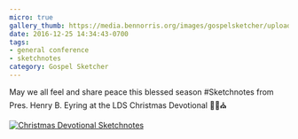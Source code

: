 ```yaml
---
micro: true
gallery_thumb: https://media.bennorris.org/images/gospelsketcher/uploads/2018/b7ecbce05d.jpg
date: 2016-12-25 14:34:43-0700
tags:
- general conference
- sketchnotes
category: Gospel Sketcher
---
```


May we all feel and share peace this blessed season
#Sketchnotes from Pres. Henry B. Eyring at the LDS Christmas Devotional ✍🏼⛪️

[![Christmas Devotional Sketchnotes](https://media.bennorris.org/images/gospelsketcher/uploads/2018/b7ecbce05d.jpg)](https://media.bennorris.org/images/gospelsketcher/uploads/2018/b7ecbce05d.jpg)